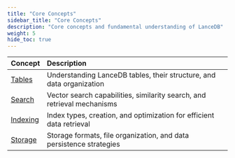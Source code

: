 ```yaml
---
title: "Core Concepts"
sidebar_title: "Core Concepts"
description: "Core concepts and fundamental understanding of LanceDB"
weight: 5
hide_toc: true
---
```


| Concept | Description |
|:--------|:------------|
| [Tables](/docs/concepts/tables/) | Understanding LanceDB tables, their structure, and data organization |
| [Search](/docs/concepts/search/) | Vector search capabilities, similarity search, and retrieval mechanisms |
| [Indexing](/docs/concepts/indexing/) | Index types, creation, and optimization for efficient data retrieval |
| [Storage](/docs/concepts/storage/) | Storage formats, file organization, and data persistence strategies |

